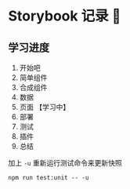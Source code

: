 # Storybook 记录 📝

## 学习进度

1. 开始吧
2. 简单组件
3. 合成组件
4. 数据
5. 页面 【学习中】
6. 部署
7. 测试
8. 插件
9. 总结

加上 `-u` 重新运行测试命令来更新快照

```shell
npm run test:unit -- -u
```
